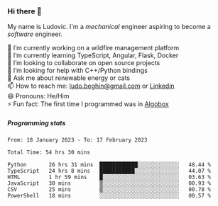 ### Hi there 👋

My name is Ludovic. I'm a *mechanical* engineer aspiring to become a *software* engineer.

 🔭 I’m currently working on a wildfire management platform<br/>
 🌱 I’m currently learning TypeScript, Angular, Flask, Docker<br/>
 👯 I’m looking to collaborate on open source projects<br/>
 🤔 I’m looking for help with C++/Python bindings<br/>
 💬 Ask me about renewable energy or cats<br/>
 📫 How to reach me: ludo.beghin@gmail.com or [Linkedin](https://www.linkedin.com/in/ludovic-beghin/)<br/>
 😄 Pronouns: He/Him<br/>
 ⚡ Fun fact: The first time I programmed was in [Algobox](https://fr.wikipedia.org/wiki/Algobox)<br/>

##### Programming stats
<!--START_SECTION:waka-->

```text
From: 18 January 2023 - To: 17 February 2023

Total Time: 54 hrs 30 mins

Python       26 hrs 31 mins  ████████████░░░░░░░░░░░░░   48.44 %
TypeScript   24 hrs 8 mins   ███████████░░░░░░░░░░░░░░   44.07 %
HTML         1 hr 59 mins    █░░░░░░░░░░░░░░░░░░░░░░░░   03.63 %
JavaScript   30 mins         ▒░░░░░░░░░░░░░░░░░░░░░░░░   00.93 %
CSV          25 mins         ▒░░░░░░░░░░░░░░░░░░░░░░░░   00.78 %
PowerShell   18 mins         ░░░░░░░░░░░░░░░░░░░░░░░░░   00.57 %
```

<!--END_SECTION:waka-->
